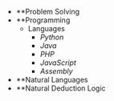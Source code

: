 * **Problem Solving
* **Programming
  * Languages
    * *Python*
    * *Java*
    * *PHP*
    * *JavaScript*
    * *Assembly*
* **Natural Languages
* **Natural Deduction Logic
 
